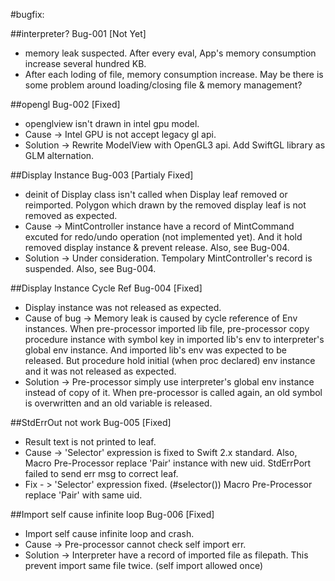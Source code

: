 #bugfix:

##interpreter? Bug-001 [Not Yet]
* memory leak suspected. After every eval, App's memory consumption increase several hundred KB.
* After each loding of file, memory consumption increase. May be there is some problem around loading/closing file & memory management?

##opengl Bug-002 [Fixed]
* openglview isn't drawn in intel gpu model.
* Cause -> Intel GPU is not accept legacy gl api.
* Solution -> Rewrite ModelView with OpenGL3 api. Add SwiftGL library as GLM alternation.

##Display Instance Bug-003 [Partialy Fixed]
* deinit of Display class isn't called when Display leaf removed or reimported. Polygon which drawn by the removed display leaf is not removed as expected.
* Cause -> MintController instance have a record of MintCommand excuted for redo/undo operation (not implemented yet). And it hold removed display instance & prevent release. Also, see Bug-004.
* Solution -> Under consideration. Tempolary MintController's record is suspended. Also, see Bug-004.

##Display Instance Cycle Ref Bug-004 [Fixed]
* Display instance was not released as expected.
* Cause of bug -> Memory leak is caused by cycle reference of Env instances. When pre-processor imported lib file, pre-processor copy procedure instance with symbol key in imported lib's env to interpreter's global env instance. And imported lib's env was expected to be released. But procedure hold initial (when proc declared) env instance and it was not released as expected.
* Solution -> Pre-processor simply use interpreter's global env instance instead of copy of it. When pre-processor is called again, an old symbol is overwritten and an old variable is released.

##StdErrOut not work Bug-005 [Fixed]
* Result text is not printed to leaf.
* Cause -> 'Selector' expression is fixed to Swift 2.x standard. Also, Macro Pre-Processor replace 'Pair' instance with new uid. StdErrPort failed to send err msg to correct leaf.
* Fix - > 'Selector' expression fixed. (#selector()) Macro Pre-Processor replace 'Pair' with same uid.

##Import self cause infinite loop Bug-006 [Fixed]
* Import self cause infinite loop and crash.
* Cause -> Pre-processor cannot check self import err.
* Solution -> Interpreter have a record of imported file as filepath. This prevent import same file twice. (self import allowed once)